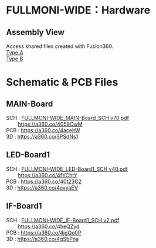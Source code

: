 # FULLMONI-WIDE：Hardware
## Assembly View
Access shared files created with Fusion360.<br>
[Type A](https://violet1.autodesk360.com/data/permalink/dXJuOmFkc2sud2lwcHJvZDpkbS5saW5lYWdlOlZ3RDFHTDh2U2VxVVFYUzljWTV2alE)<br>
[Type B](https://violet1.autodesk360.com/data/permalink/dXJuOmFkc2sud2lwcHJvZDpkbS5saW5lYWdlOmRCeXQyb1pxUnF1bW5rN0gyaXlyZ0E)<br>

# Schematic & PCB Files
## MAIN-Board
 SCH : [FULLMONI-WIDE_MAIN-Board_SCH v70.pdf](https://github.com/tomoya723/FULLMONI-WIDE/blob/main/PCB/FULLMONI-WIDE_MAIN-Board_SCH%20v70.pdf)<br>
 &emsp;&emsp; https://a360.co/4059OwM<br>
 PCB : https://a360.co/4acejtW<br>
 3D : https://a360.co/3PSdNs1<br>
## LED-Board1
 SCH : [FULLMONI-WIDE_LED-Board1_SCH v40.pdf](https://github.com/tomoya723/FULLMONI-WIDE/blob/main/PCB/FULLMONI-WIDE_LED-Board1_SCH%20v40.pdf)<br>
&emsp;&emsp; https://a360.co/4fYChtY<br>
 PCB : https://a360.co/40t23C2<br>
 3D : https://a360.co/4avyaEV<br>
## IF-Board1
 SCH : [FULLMONI-WIDE_IF-Board1_SCH v2.pdf](https://github.com/tomoya723/FULLMONI-WIDE/blob/main/PCB/FULLMONI-WIDE_IF-Board1_SCH%20v2.pdf)<br>
&emsp;&emsp; https://a360.co/4heQZyd<br>
 PCB : https://a360.co/4jgQo0P<br>
 3D : https://a360.co/4gSbPna<br>
